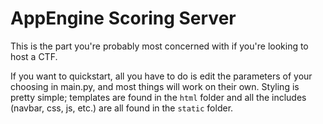 AppEngine Scoring Server
===============================

This is the part you're probably most concerned with if you're looking to host a CTF. 

If you want to quickstart, all you have to do is edit the parameters of your choosing in main.py, and most things will work on their own. Styling is pretty simple; templates are found in the `html` folder and all the includes (navbar, css, js, etc.) are all found in the `static` folder.